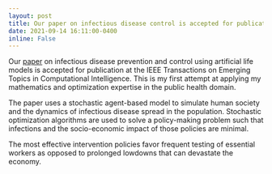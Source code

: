```yaml
---
layout: post
title: Our paper on infectious disease control is accepted for publication at IEEE TETCI
date: 2021-09-14 16:11:00-0400
inline: False
---
```


Our [paper](https://ieeexplore.ieee.org/document/9532002) on infectious disease prevention and control using artificial life models is accepted for publication at the IEEE Transactions on Emerging Topics in Computational Intelligence. This is my first attempt at applying my mathematics and optimization expertise in the public health domain.

The paper uses a stochastic agent-based model to simulate human society and the dynamics of infectious disease spread in the population. Stochastic optimization algorithms are used to solve a policy-making problem such that infections and the socio-economic impact of those policies are minimal.

The most effective intervention policies favor frequent testing of essential workers as opposed to prolonged lowdowns that can devastate the economy.